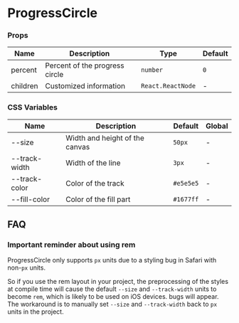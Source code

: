 # ProgressCircle

<code src="./demos/demo1.tsx"></code>

### Props

| Name     | Description                    | Type              | Default |
| -------- | ------------------------------ | ----------------- | ------- |
| percent  | Percent of the progress circle | `number`          | `0`     |
| children | Customized information         | `React.ReactNode` | -       |

### CSS Variables

| Name          | Description                    | Default   | Global |
| ------------- | ------------------------------ | --------- | ------ |
| --size        | Width and height of the canvas | `50px`    | -      |
| --track-width | Width of the line              | `3px`     | -      |
| --track-color | Color of the track             | `#e5e5e5` | -      |
| --fill-color  | Color of the fill part         | `#1677ff` | -      |

## FAQ

### Important reminder about using rem

ProgressCircle only supports `px` units due to a styling bug in Safari with non-`px` units.

So if you use the rem layout in your project, the preprocessing of the styles at compile time will cause the default `--size` and `--track-width` units to become `rem`, which is likely to be used on iOS devices. bugs will appear. The workaround is to manually set `--size` and `--track-width` back to `px` units in the project.
